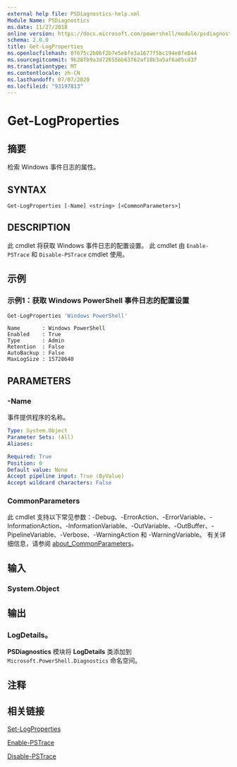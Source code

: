 ```yaml
---
external help file: PSDiagnostics-help.xml
Module Name: PSDiagnostics
ms.date: 11/27/2018
online version: https://docs.microsoft.com/powershell/module/psdiagnostics/get-logproperties?view=powershell-5.1&WT.mc_id=ps-gethelp
schema: 2.0.0
title: Get-LogProperties
ms.openlocfilehash: 0f675c2b0bf2b7e5ebfe3a1677f5bc194e8fe844
ms.sourcegitcommit: 9b28fb9a3d72655bb63f62af18b3a5af6a05cd3f
ms.translationtype: MT
ms.contentlocale: zh-CN
ms.lasthandoff: 07/07/2020
ms.locfileid: "93197813"
---
```

# Get-LogProperties

## 摘要
检索 Windows 事件日志的属性。

## SYNTAX

```
Get-LogProperties [-Name] <string> [<CommonParameters>]
```

## DESCRIPTION

此 cmdlet 将获取 Windows 事件日志的配置设置。 此 cmdlet 由 `Enable-PSTrace` 和 `Disable-PSTrace` cmdlet 使用。

## 示例

### 示例1：获取 Windows PowerShell 事件日志的配置设置

```powershell
Get-LogProperties 'Windows PowerShell'
```

```Output
Name       : Windows PowerShell
Enabled    : True
Type       : Admin
Retention  : False
AutoBackup : False
MaxLogSize : 15728640
```

## PARAMETERS

### -Name

事件提供程序的名称。

```yaml
Type: System.Object
Parameter Sets: (All)
Aliases:

Required: True
Position: 0
Default value: None
Accept pipeline input: True (ByValue)
Accept wildcard characters: False
```

### CommonParameters

此 cmdlet 支持以下常见参数：-Debug、-ErrorAction、-ErrorVariable、-InformationAction、-InformationVariable、-OutVariable、-OutBuffer、-PipelineVariable、-Verbose、-WarningAction 和 -WarningVariable。 有关详细信息，请参阅 [about_CommonParameters](https://go.microsoft.com/fwlink/?LinkID=113216)。

## 输入

### System.Object

## 输出

### LogDetails。

**PSDiagnostics** 模块将 **LogDetails** 类添加到 `Microsoft.PowerShell.Diagnostics` 命名空间。

## 注释

## 相关链接

[Set-LogProperties](Set-LogProperties.md)

[Enable-PSTrace](Enable-PSTrace.md)

[Disable-PSTrace](Disable-PSTrace.md)

